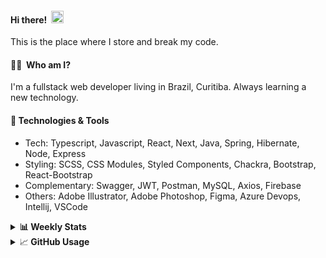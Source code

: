 #### Hi there!&nbsp;&nbsp;<img src="https://media.giphy.com/media/hvRJCLFzcasrR4ia7z/giphy.gif" width="20px">
This is the place where I store and break my code.

#### 👨‍💻 &nbsp;Who am I?
I'm a fullstack web developer living in Brazil, Curitiba. Always learning a new technology.

#### 🔧&nbsp;Technologies & Tools
- Tech: Typescript, Javascript, React, Next, Java, Spring, Hibernate, Node, Express
- Styling: SCSS, CSS Modules, Styled Components, Chackra, Bootstrap, React-Bootstrap
- Complementary: Swagger, JWT, Postman, MySQL, Axios, Firebase
- Others: Adobe Illustrator, Adobe Photoshop, Figma, Azure Devops, Intellij, VSCode


<details>
  <summary><b> 📊&nbsp;Weekly Stats</b></summary>
<!--START_SECTION:waka-->

```text
TypeScript       28 hrs 20 mins  █████████████████████▓░░░   86.25 %
JavaScript       3 hrs 14 mins   ██▒░░░░░░░░░░░░░░░░░░░░░░   09.86 %
JSON             40 mins         ▓░░░░░░░░░░░░░░░░░░░░░░░░   02.04 %
CSS              25 mins         ▒░░░░░░░░░░░░░░░░░░░░░░░░   01.32 %
XML              3 mins          ░░░░░░░░░░░░░░░░░░░░░░░░░   00.19 %
Bash             3 mins          ░░░░░░░░░░░░░░░░░░░░░░░░░   00.16 %
```

<!--END_SECTION:waka-->
</details>

<details>
  <summary>&#x1f4c8;<b> GitHub Usage</b></summary>
  
[![Top Langs](https://github-readme-stats.vercel.app/api/top-langs/?username=gxlpes&&langs_count=9&layout=compact)](https://github.com/anuraghazra/github-readme-stats)

</details>
